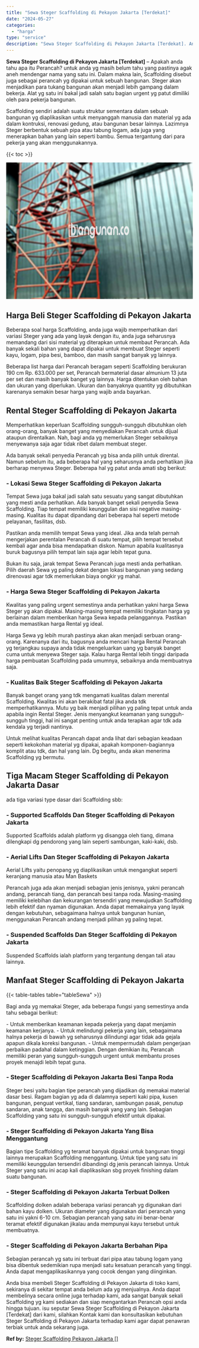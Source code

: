 ```yaml
---
title: "Sewa Steger Scaffolding di Pekayon Jakarta [Terdekat]"
date: "2024-05-27"
categories: 
  - "harga"
type: "service"
description: "Sewa Steger Scaffolding di Pekayon Jakarta [Terdekat]. Anda bisa membeli Steger Scaffolding di Pekayon Jakarta di toko kami, sekiranya di sekitar tempat anda..."
---
```


**Sewa Steger Scaffolding di Pekayon Jakarta \[Terdekat\]** – Apakah anda tahu apa itu Perancah? untuk anda yg masih belum tahu yang pastinya agak aneh mendengar nama yang satu ini. Dalam makna lain, Scaffolding disebut juga sebagai perancah yg dipakai untuk sebuah bangunan. Steger akan menjadikan para tukang bangunan akan menjadi lebih gampang dalam bekerja. Alat yg satu ini bakal jadi salah satu bagian urgent yg patut dimiliki oleh para pekerja bangunan.

Scaffolding sendiri adalah suatu struktur sementara dalam sebuah bangunan yg diaplikasikan untuk menyanggah manusia dan material yg ada dalam kontruksi, renovasi gedung, atau bangunan besar lainnya. Lazimnya Steger berbentuk sebuah pipa atau tabung logam, ada juga yang menerapkan bahan yang lain seperti bambu. Semua tergantung dari para pekerja yang akan menggunakannya.

{{< toc >}}

![Sewa Steger Scaffolding di Pekayon Jakarta [Terdekat]](/images/sewa-scaffolding-steger-18.png)

## Harga Beli Steger Scaffolding di Pekayon Jakarta

Beberapa soal harga Scaffolding, anda juga wajib memperhatikan dari variasi Steger yang ada yang layak dengan itu, anda juga seharusnya memandang dari sisi material yg diterapkan untuk membaut Perancah. Ada banyak sekali bahan yang dapat dipakai untuk membuat Steger seperti kayu, logam, pipa besi, bamboo, dan masih sangat banyak yg lainnya.

Beberapa list harga dari Perancah beragam seperti Scaffolding berukuran 190 cm Rp. 633.000 per set, Perancah bermaterial dasar almunium 13 juta per set dan masih banyak banget yg lainnya. Harga ditentukan oleh bahan dan ukuran yang diperlukan. Ukuran dan banyaknya quantity yg dibutuhkan karenanya semakin besar harga yang wajib anda bayarkan.

## Rental Steger Scaffolding di Pekayon Jakarta

Memperhatikan keperluan Scaffolding sungguh-sungguh dibutuhkan oleh orang-orang, banyak banget yang menyediakan Perancah untuk dijual ataupun direntalkan. Nah, bagi anda yg memerlukan Steger sebaiknya menyewanya saja agar tidak ribet dalam membuat steger.

Ada banyak sekali penyedia Perancah yg bisa anda pilih untuk dirental. Namun sebelum itu, ada beberapa hal yang seharusnya anda perhatikan jika berharap menyewa Steger. Beberapa hal yg patut anda amati sbg berikut:

### \- Lokasi Sewa Steger Scaffolding di Pekayon Jakarta

Tempat Sewa juga bakal jadi salah satu sesuatu yang sangat dibutuhkan yang mesti anda perhatikan. Ada banyak banget sekali penyedia Sewa Scaffolding. Tiap tempat memiliki keunggulan dan sisi negative masing-masing. Kualitas itu dapat dipandang dari beberapa hal seperti metode pelayanan, fasilitas, dsb.

Pastikan anda memilih tempat Sewa yang ideal. Jika anda telah pernah mengerjakan perentalan Perancah di suatu tempat, pilih tempat tersebut kembali agar anda bisa mendapatkan diskon. Namun apabila kualitasnya buruk bagusnya pilih tempat lain saja agar lebih tepat guna.

Bukan itu saja, jarak tempat Sewa Perancah juga mesti anda perhatikan. Pilih daerah Sewa yg paling dekat dengan lokasi bangunan yang sedang direnovasi agar tdk memerlukan biaya ongkir yg mahal.

### \- Harga Sewa Steger Scaffolding di Pekayon Jakarta

Kwalitas yang paling urgent semestinya anda perhatikan yakni harga Sewa Steger yg akan dipakai. Masing-masing tempat memiliki tingkatan harga yg berlainan dalam memberikan harga Sewa kepada pelanggannya. Pastikan anda memastikan harga Rental yg ideal.

Harga Sewa yg lebih murah pastinya akan akan menjadi serbuan orang-orang. Karenanya dari itu, bagusnya anda mencari harga Rental Perancah yg terjangkau supaya anda tidak mengeluarkan uang yg banyak banget cuma untuk menyewa Steger saja. Kalau harga Rental lebih tinggi daripada harga pembuatan Scaffolding pada umumnya, sebaiknya anda membuatnya saja.

### \- Kualitas Baik Steger Scaffolding di Pekayon Jakarta

Banyak banget orang yang tdk mengamati kualitas dalam merental Scaffolding. Kwalitas ini akan berakibat fatal jika anda tdk memperhatikannya. Mutu yg baik menjadi pilihan yg paling tepat untuk anda apabila ingin Rental Steger. Jenis menyangkut keamanan yang sungguh-sungguh tinggi, hal ini sangat penting untuk anda terapkan agar tdk ada kendala yg terjadi nantinya.

Untuk melihat kualitas Perancah dapat anda lihat dari sebagian keadaan seperti kekokohan material yg dipakai, apakah komponen-bagiannya komplit atau tdk, dan hal yang lain. Dg begitu, anda akan menerima Scaffolding yg bermutu.

## Tiga Macam Steger Scaffolding di Pekayon Jakarta Dasar

ada tiga variasi type dasar dari Scaffolding sbb:

### \- Supported Scaffolds Dan Steger Scaffolding di Pekayon Jakarta

Supported Scaffolds adalah platform yg disangga oleh tiang, dimana dilengkapi dg pendorong yang lain seperti sambungan, kaki-kaki, dsb.

### \- Aerial Lifts Dan Steger Scaffolding di Pekayon Jakarta

Aerial Lifts yaitu penopang yg diaplikasikan untuk mengangkat seperti keranjang manusia atau Man Baskets

Perancah juga ada akan menjadi sebagian jenis jenisnya, yakni perancah andang, perancah tiang, dan perancah besi tanpa roda. Masing-masing memiliki kelebihan dan kekurangan tersendiri yang mewujudkan Scaffolding lebih efektif dan nyaman digunakan. Anda dapat memakainya yang layak dengan kebutuhan, sebagaimana halnya untuk bangunan hunian, menggunakan Perancah andang menjadi pilihan yg paling tepat.

### \- Suspended Scaffolds Dan Steger Scaffolding di Pekayon Jakarta

Suspended Scaffolds ialah platform yang tergantung dengan tali atau lainnya.

## Manfaat Steger Scaffolding di Pekayon Jakarta

{{< table-tables table="tableSewa" >}}

Bagi anda yg memakai Steger, ada beberapa fungsi yang semestinya anda tahu sebagai berikut:

\- Untuk memberikan keamanan kepada pekerja yang dapat menjamin keamanan kerjanya. - Untuk melindungi pekerja yang lain, sebagaimana halnya pekerja di bawah yg seharusnya dilindungi agar tidak ada gejala apapun dikala koreksi bangunan. - Untuk mempermudah dalam pengerjaan perbaikan padahal dalam ketinggian. Dengan demikian itu, Perancah memiliki peran yang sungguh-sungguh urgent untuk membantu proses proyek menajdi lebih tepat guna.

### \- Steger Scaffolding di Pekayon Jakarta Besi Tanpa Roda

Steger besi yaitu bagian tipe perancah yang dijadikan dg memakai material dasar besi. Ragam bagian yg ada di dalamnya seperti kaki pipa, kusen bangunan, penguat vertikal, tiang sandaran, sambungan pasak, penutup sandaran, anak tangga, dan masih banyak yang yang lain. Sebagian Scaffolding yang satu ini sungguh-sungguh efektif untuk dipakai.

### \- Steger Scaffolding di Pekayon Jakarta Yang Bisa Menggantung

Bagian tipe Scaffolding yg teramat banyak dipakai untuk bangunan tinggi lainnya merupakan Scaffolding menggantung. Untuk tipe yang satu ini memiliki keunggulan tersendiri dibandingi dg jenis perancah lainnya. Untuk Steger yang satu ini acap kali diaplikasikan sbg proyek finishing dalam suatu bangunan.

### \- Steger Scaffolding di Pekayon Jakarta Terbuat Dolken

Scaffolding dolken adalah beberapa variasi perancah yg digunakan dari bahan kayu dolken. Ukuran diameter yang digunakan dari perancah yang satu ini yakni 6-10 cm. Sebagian perancah yang satu ini benar-benar teramat efektif digunakan jikalau anda mempunyai kayu tersebut untuk membuatnya.

### \- Steger Scaffolding di Pekayon Jakarta Berbahan Pipa

Sebagian perancah yg satu ini terbuat dari pipa atau tabung logam yang bisa dibentuk sedemikian rupa menjadi satu kesatuan perancah yang tinggi. Anda dapat mengaplikasikannya yang cocok dengan yang diinginkan.

Anda bisa membeli Steger Scaffolding di Pekayon Jakarta di toko kami, sekiranya di sekitar tempat anda belum ada yg menjualnya. Anda dapat membelinya secara online juga terhadap kami, ada sangat banyak sekali Scaffolding yg kami sediakan dan siap mengantarkan Perancah opsi anda hingga tujuan. isu seputar Sewa Steger Scaffolding di Pekayon Jakarta \[Terdekat\] dari kami, silahkan Kontak kami dan konsultasikan kebutuhan Steger Scaffolding di Pekayon Jakarta terhadap kami agar dapat penawran terbiak untuk anda sekarang juga.

**Ref by:** [Steger Scaffolding Pekayon Jakarta []](https://id.wikipedia.org/wiki/Steger)
